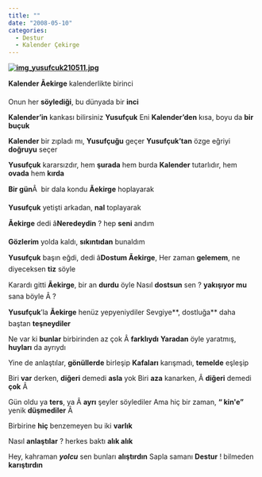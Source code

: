 ```yaml
---
title: ""
date: "2008-05-10"
categories: 
  - Destur
  - Kalender Çekirge
---
```


**[![img_yusufcuk210511.jpg](/uploads/2008/05/img_yusufcuk210511.jpg)](/uploads/2008/05/img_yusufcuk210511.jpg "img_yusufcuk210511.jpg")**

**Kalender Ãekirge** kalenderlikte birinci

Onun her **söylediği**, bu dünyada bir **inci**

**Kalender’in** kankası bilirsiniz **Yusufçuk** Eni **Kalender’den** kısa, boyu da **bir buçuk**

**Kalender** bir zıpladı mı, **Yusufçuğu** geçer **Yusufçuk’tan** özge eğriyi **doğruyu** seçer

**Yusufçuk** kararsızdır, hem **şurada** hem burda **Kalender** tutarlıdır, hem **ovada** hem **kırda**

**Bir gün**Â  bir dala kondu **Ãekirge** hoplayarak

**Yusufçuk** yetişti arkadan, **nal** toplayarak

**Ãekirge** dedi â**Neredeydin** ? hep **seni** andım

**Gözlerim** yolda kaldı, **sıkıntıdan** bunaldım

**Yusufçuk** başın eğdi, dedi â**Dostum Ãekirge**, Her zaman **gelemem**, ne diyeceksen **tiz** söyle

Karardı gitti **Ãekirge**, bir an **durdu** öyle Nasıl **dostsun** sen ? **yakışıyor mu** sana böyle Â ?

**Yusufçuk**’la **Ãekirge** henüz yepyeniydiler Sevgiye**, dostluğa** daha baştan **teşneydiler**

Ne var ki **bunlar** birbirinden az çok Â **farklıydı** **Yaradan** öyle yaratmış, **huyları** da ayrıydı

Yine de anlaştılar, **gönüllerde** birleşip **Kafaları** karışmadı, **temelde** eşleşip

Biri **var** derken, **diğeri** demedi **asla** yok Biri **aza** kanarken, Â **diğeri** demedi **çok** Â 

Gün oldu ya **ters**, ya Â **ayrı** şeyler söylediler Ama hiç bir zaman, **“ kin'e”** yenik **düşmediler** Â 

Birbirine **hiç** benzemeyen bu iki **varlık**

Nasıl **anlaştılar** ? herkes baktı **alık alık**

Hey, kahraman **_yolcu_** sen bunları **alıştırdın** Sapla samanı **Destur** ! bilmeden **karıştırdın**
